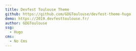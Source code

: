 ```yaml
---
title: Devfest Toulouse Theme
github: https://github.com/GDGToulouse/devfest-theme-hugo
demo: https://2019.devfesttoulouse.fr/
author: GDGToulouse
ssg:
  - Hugo
cms:
  - No Cms
---
```

